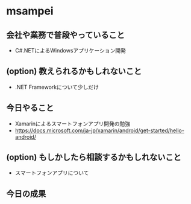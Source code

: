 # msampei

## 会社や業務で普段やっていること
 - C#.NETによるWindowsアプリケーション開発

## (option) 教えられるかもしれないこと
 - .NET Frameworkについて少しだけ

## 今日やること
 - Xamarinによるスマートフォンアプリ開発の勉強
 - https://docs.microsoft.com/ja-jp/xamarin/android/get-started/hello-android/

## (option) もしかしたら相談するかもしれないこと
 - スマートフォンアプリについて

## 今日の成果
